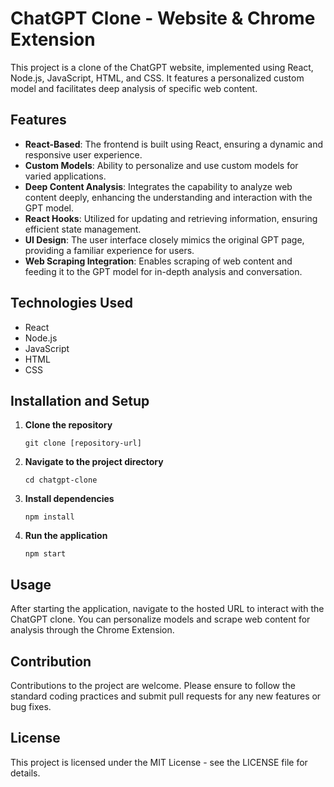 
# ChatGPT Clone - Website & Chrome Extension

This project is a clone of the ChatGPT website, implemented using React, Node.js, JavaScript, HTML, and CSS. It features a personalized custom model and facilitates deep analysis of specific web content.

## Features

- **React-Based**: The frontend is built using React, ensuring a dynamic and responsive user experience.
- **Custom Models**: Ability to personalize and use custom models for varied applications.
- **Deep Content Analysis**: Integrates the capability to analyze web content deeply, enhancing the understanding and interaction with the GPT model.
- **React Hooks**: Utilized for updating and retrieving information, ensuring efficient state management.
- **UI Design**: The user interface closely mimics the original GPT page, providing a familiar experience for users.
- **Web Scraping Integration**: Enables scraping of web content and feeding it to the GPT model for in-depth analysis and conversation.

## Technologies Used

- React
- Node.js
- JavaScript
- HTML
- CSS

## Installation and Setup

1. **Clone the repository**
   ```
   git clone [repository-url]
   ```
2. **Navigate to the project directory**
   ```
   cd chatgpt-clone
   ```
3. **Install dependencies**
   ```
   npm install
   ```
4. **Run the application**
   ```
   npm start
   ```

## Usage

After starting the application, navigate to the hosted URL to interact with the ChatGPT clone. You can personalize models and scrape web content for analysis through the Chrome Extension.

## Contribution

Contributions to the project are welcome. Please ensure to follow the standard coding practices and submit pull requests for any new features or bug fixes.

## License

This project is licensed under the MIT License - see the LICENSE file for details.
